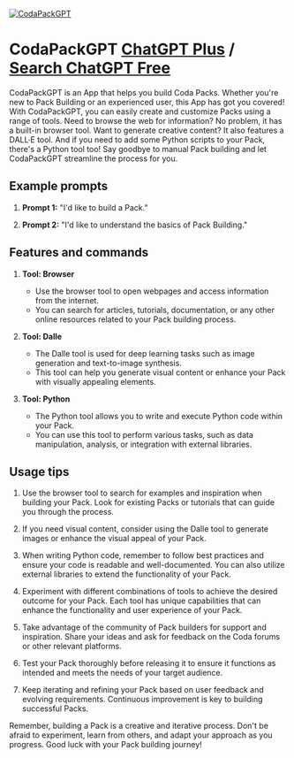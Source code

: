 
[![CodaPackGPT](https://files.oaiusercontent.com/file-8cuDwla6RnMlhVf7N3P2bbhP?se=2123-10-16T22%3A38%3A26Z&sp=r&sv=2021-08-06&sr=b&rscc=max-age%3D31536000%2C%20immutable&rscd=attachment%3B%20filename%3De617dc5a-5911-43f1-9985-1f39a851b0d5.png&sig=VJqPplydSnxdw7UV3rXHl/r7FcsYWSHbNUFGSjmEZvU%3D)](https://chat.openai.com/g/g-5UJUNQkU8-codapackgpt)

# CodaPackGPT [ChatGPT Plus](https://chat.openai.com/g/g-5UJUNQkU8-codapackgpt) / [Search ChatGPT Free](https://gptcall.net/index.html#/?search=CodaPackGPT)

CodaPackGPT is an App that helps you build Coda Packs. Whether you're new to Pack Building or an experienced user, this App has got you covered! With CodaPackGPT, you can easily create and customize Packs using a range of tools. Need to browse the web for information? No problem, it has a built-in browser tool. Want to generate creative content? It also features a DALL·E tool. And if you need to add some Python scripts to your Pack, there's a Python tool too! Say goodbye to manual Pack building and let CodaPackGPT streamline the process for you.

## Example prompts

1. **Prompt 1:** "I'd like to build a Pack."

2. **Prompt 2:** "I'd like to understand the basics of Pack Building."

## Features and commands

1. **Tool: Browser**
   - Use the browser tool to open webpages and access information from the internet.
   - You can search for articles, tutorials, documentation, or any other online resources related to your Pack building process.

2. **Tool: Dalle**
   - The Dalle tool is used for deep learning tasks such as image generation and text-to-image synthesis.
   - This tool can help you generate visual content or enhance your Pack with visually appealing elements.

3. **Tool: Python**
   - The Python tool allows you to write and execute Python code within your Pack.
   - You can use this tool to perform various tasks, such as data manipulation, analysis, or integration with external libraries.

## Usage tips

1. Use the browser tool to search for examples and inspiration when building your Pack. Look for existing Packs or tutorials that can guide you through the process.

2. If you need visual content, consider using the Dalle tool to generate images or enhance the visual appeal of your Pack.

3. When writing Python code, remember to follow best practices and ensure your code is readable and well-documented. You can also utilize external libraries to extend the functionality of your Pack.

4. Experiment with different combinations of tools to achieve the desired outcome for your Pack. Each tool has unique capabilities that can enhance the functionality and user experience of your Pack.

5. Take advantage of the community of Pack builders for support and inspiration. Share your ideas and ask for feedback on the Coda forums or other relevant platforms.

6. Test your Pack thoroughly before releasing it to ensure it functions as intended and meets the needs of your target audience.

7. Keep iterating and refining your Pack based on user feedback and evolving requirements. Continuous improvement is key to building successful Packs.

Remember, building a Pack is a creative and iterative process. Don't be afraid to experiment, learn from others, and adapt your approach as you progress. Good luck with your Pack building journey!


